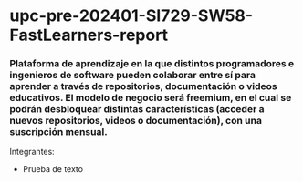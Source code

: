 # upc-pre-202401-SI729-SW58-FastLearners-report
### Plataforma de aprendizaje en la que distintos programadores e ingenieros de software pueden colaborar entre sí para aprender a través de repositorios, documentación o videos educativos. El modelo de negocio será freemium, en el cual se podrán desbloquear distintas características (acceder a nuevos repositorios, videos o documentación), con una suscripción mensual.

Integrantes:

* Prueba de texto
